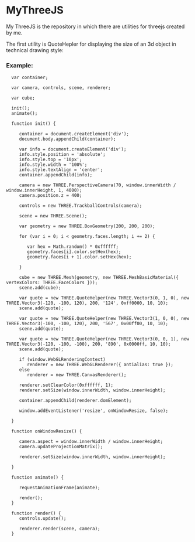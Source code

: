 MyThreeJS
=========

My ThreeJS is the repository in which there are utilities for threejs created by me. 

The first utility is QuoteHepler for displaying the size of an 3d object in technical drawing style:


<h3>Example:</h3>


      var container;

      var camera, controls, scene, renderer;

      var cube;

      init();
      animate();

      function init() {

         container = document.createElement('div');
         document.body.appendChild(container);

         var info = document.createElement('div');
         info.style.position = 'absolute';
         info.style.top = '10px';
         info.style.width = '100%';
         info.style.textAlign = 'center';
         container.appendChild(info);

         camera = new THREE.PerspectiveCamera(70, window.innerWidth / window.innerHeight, 1, 4000);
         camera.position.z = 400;

         controls = new THREE.TrackballControls(camera);

         scene = new THREE.Scene();

         var geometry = new THREE.BoxGeometry(200, 200, 200);

         for (var i = 0; i < geometry.faces.length; i += 2) {

            var hex = Math.random() * 0xffffff;
            geometry.faces[i].color.setHex(hex);
            geometry.faces[i + 1].color.setHex(hex);

         }

         cube = new THREE.Mesh(geometry, new THREE.MeshBasicMaterial({ vertexColors: THREE.FaceColors }));
         scene.add(cube);

         var quote = new THREE.QuoteHelper(new THREE.Vector3(0, 1, 0), new THREE.Vector3(-120, -100, 120), 200, '124', 0xff0000, 10, 10);
         scene.add(quote);

         var quote = new THREE.QuoteHelper(new THREE.Vector3(1, 0, 0), new THREE.Vector3(-100, -100, 120), 200, '567', 0x00ff00, 10, 10);
         scene.add(quote);

         var quote = new THREE.QuoteHelper(new THREE.Vector3(0, 0, 1), new THREE.Vector3(-120, -100, -100), 200, '890', 0x0000ff, 10, 10);
         scene.add(quote);

         if (window.WebGLRenderingContext)
            renderer = new THREE.WebGLRenderer({ antialias: true });
         else
            renderer = new THREE.CanvasRenderer();

         renderer.setClearColor(0xffffff, 1);
         renderer.setSize(window.innerWidth, window.innerHeight);

         container.appendChild(renderer.domElement);

         window.addEventListener('resize', onWindowResize, false);

      }

      function onWindowResize() {

         camera.aspect = window.innerWidth / window.innerHeight;
         camera.updateProjectionMatrix();

         renderer.setSize(window.innerWidth, window.innerHeight);

      }

      function animate() {

         requestAnimationFrame(animate);

         render();
      }

      function render() {
         controls.update();

         renderer.render(scene, camera);
      }

